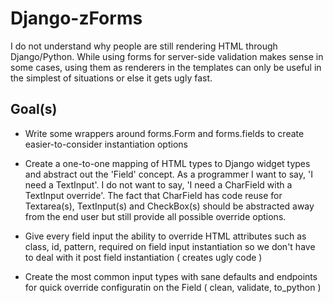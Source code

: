 Django-zForms
=================

I do not understand why people are still rendering HTML through Django/Python. While using forms for server-side validation makes sense in some cases, using them as renderers in the templates can only be useful in the simplest of situations or else it gets ugly fast.

Goal(s)
-------------

* Write some wrappers around forms.Form and forms.fields to create easier-to-consider instantiation options

* Create a one-to-one mapping of HTML types to Django widget types and abstract out the 'Field' concept. As a programmer I want to say, 'I need a TextInput'. I do not want to say, 'I need a CharField with a TextInput override'. The fact that CharField has code reuse for Textarea(s), TextInput(s) and CheckBox(s) should be abstracted away from the end user but still provide all possible override options.

* Give every field input the ability to override HTML attributes such as class, id, pattern, required on field input instantiation so we don't have to deal with it post field instantiation ( creates ugly code )

* Create the most common input types with sane defaults and endpoints for quick override configuratin on the Field ( clean, validate, to_python )





